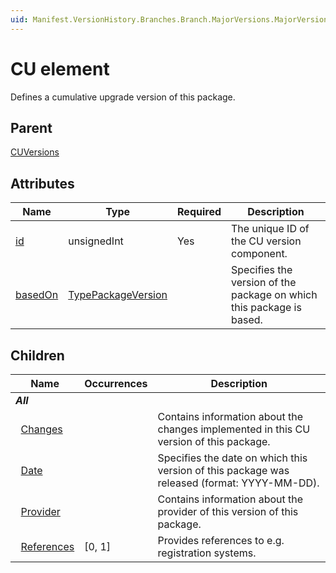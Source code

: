 ```yaml
---
uid: Manifest.VersionHistory.Branches.Branch.MajorVersions.MajorVersion.MinorVersions.MinorVersion.CUVersions.CU
---
```


# CU element

Defines a cumulative upgrade version of this package.

## Parent

[CUVersions](xref:Manifest.VersionHistory.Branches.Branch.MajorVersions.MajorVersion.MinorVersions.MinorVersion.CUVersions)

## Attributes

|Name|Type|Required|Description|
|--- |--- |--- |--- |
|[id](xref:Manifest.VersionHistory.Branches.Branch.MajorVersions.MajorVersion.MinorVersions.MinorVersion.CUVersions.CU-id)|unsignedInt|Yes|The unique ID of the CU version component.|
|[basedOn](xref:Manifest.VersionHistory.Branches.Branch.MajorVersions.MajorVersion.MinorVersions.MinorVersion.CUVersions.CU-basedOn)|[TypePackageVersion](xref:Manifest-TypePackageVersion)||Specifies the version of the package on which this package is based.|

## Children

|Name|Occurrences|Description|
|--- |--- |--- |
|***All***|||
|&nbsp;&nbsp;[Changes](xref:Manifest.VersionHistory.Branches.Branch.MajorVersions.MajorVersion.MinorVersions.MinorVersion.CUVersions.CU.Changes)||Contains information about the changes implemented in this CU version of this package.|
|&nbsp;&nbsp;[Date](xref:Manifest.VersionHistory.Branches.Branch.MajorVersions.MajorVersion.MinorVersions.MinorVersion.CUVersions.CU.Date)||Specifies the date on which this version of this package was released (format: YYYY-MM-DD).|
|&nbsp;&nbsp;[Provider](xref:Manifest.VersionHistory.Branches.Branch.MajorVersions.MajorVersion.MinorVersions.MinorVersion.CUVersions.CU.Provider)||Contains information about the provider of this version of this package.|
|&nbsp;&nbsp;[References](xref:Manifest.VersionHistory.Branches.Branch.MajorVersions.MajorVersion.MinorVersions.MinorVersion.CUVersions.CU.References)|[0, 1]|Provides references to e.g. registration systems.|
